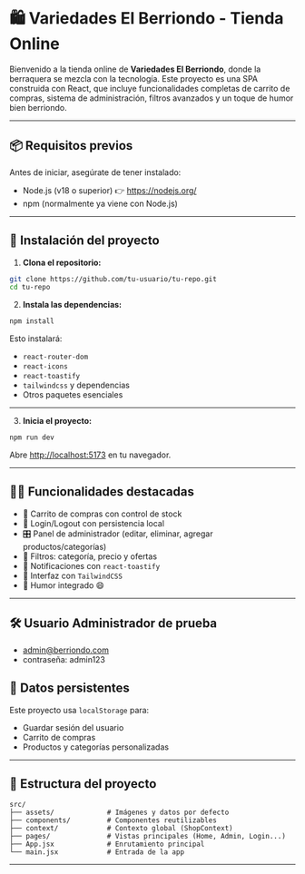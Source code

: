 # 🛍️ Variedades El Berriondo - Tienda Online

Bienvenido a la tienda online de **Variedades El Berriondo**, donde la berraquera se mezcla con la tecnología. Este proyecto es una SPA construida con React, que incluye funcionalidades completas de carrito de compras, sistema de administración, filtros avanzados y un toque de humor bien berriondo.

---

## 📦 Requisitos previos

Antes de iniciar, asegúrate de tener instalado:

- Node.js (v18 o superior) 👉 https://nodejs.org/
- npm (normalmente ya viene con Node.js)

---

## 🚀 Instalación del proyecto

1. **Clona el repositorio:**
```bash
git clone https://github.com/tu-usuario/tu-repo.git
cd tu-repo
```

2. **Instala las dependencias:**
```bash
npm install
```

Esto instalará:
- `react-router-dom`
- `react-icons`
- `react-toastify`
- `tailwindcss` y dependencias
- Otros paquetes esenciales

---

3. **Inicia el proyecto:**
```bash
npm run dev
```
Abre [http://localhost:5173](http://localhost:5173) en tu navegador.

---

## 👨‍💻 Funcionalidades destacadas

- 🛒 Carrito de compras con control de stock
- 🔐 Login/Logout con persistencia local
- 🎛️ Panel de administrador (editar, eliminar, agregar productos/categorías)
- 🎯 Filtros: categoría, precio y ofertas
- 🔔 Notificaciones con `react-toastify`
- 🌈 Interfaz con `TailwindCSS`
- 🧠 Humor integrado 😄

---

## 🛠️ Usuario Administrador de prueba
- admin@berriondo.com
- contraseña: admin123


## 🧼 Datos persistentes

Este proyecto usa `localStorage` para:
- Guardar sesión del usuario
- Carrito de compras
- Productos y categorías personalizadas

---

## 📂 Estructura del proyecto

```
src/
├── assets/             # Imágenes y datos por defecto
├── components/         # Componentes reutilizables
├── context/            # Contexto global (ShopContext)
├── pages/              # Vistas principales (Home, Admin, Login...)
├── App.jsx             # Enrutamiento principal
└── main.jsx            # Entrada de la app
```

---
